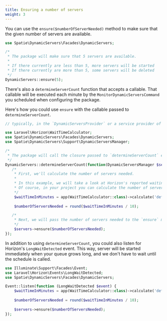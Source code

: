```yaml
---
title: Ensuring a number of servers
weight: 3
---
```


You can use the `ensure($numberOfServerNeeded)` method to make sure that the given number of servers are available.

```php
use Spatie\DynamicServers\Facades\DynamicServers;

/*
 * The package will make sure that 5 servers are available.
 * 
 * If there currently are less than 5, more servers will be started
 * If there currently are more than 5, some servers will be deleted
 */
DynamicServers::ensure(5);
```

There's also a  `determineServerCount` function that accepts a callable. That callable will be executed each minute by the `MonitorDynamicServersCommand` you scheduled when configuring the package.

Here's how you could use `ensure` with the callable passed to `determineServerCount`.

```php
// typically, in the `DynamicServersProvider` or a service provider of your own

use Laravel\Horizon\WaitTimeCalculator;
use Spatie\DynamicServers\Facades\DynamicServers;
use Spatie\DynamicServers\Support\DynamicServersManager;

/*
 * The package will call the closure passed to `determineServerCount` every minute
 */
DynamicServers::determineServerCount(function(DynamicServersManager $servers) {
   /*
    * First, we'll calculate the number of servers needed. 
    * 
    * In this example, we will take a look at Horizon's reported waiting time.
    * Of course, in your project you can calculate the number of servers needed however you want.    
    */
    $waitTimeInMinutes = app(WaitTimeCalculator::class)->calculate('default');
    
    $numberOfServersNeeded = round($waitTimeInMinutes / 10);

   /*
    * Next, we will pass the number of servers needed to the `ensure` method.
    */
    $servers->ensure($numberOfServersNeeded);
});
```

In addition to using `determineServerCount`, you could also listen for  Horizon's `LongWaitDetected` event. This way, server will be started immediately when your queue grows long, and we don't have to wait until the schedule is called.

```php
use Illuminate\Support\Facades\Event;
use Laravel\Horizon\Events\LongWaitDetected;
use Spatie\DynamicServers\Facades\DynamicServers;

Event::listen(function (LongWaitDetected $event) {
    $waitTimeInMinutes = app(WaitTimeCalculator::class)->calculate('default');
    
    $numberOfServersNeeded = round($waitTimeInMinutes / 10);
    
    $servers->ensure($numberOfServersNeeded);
});
```
